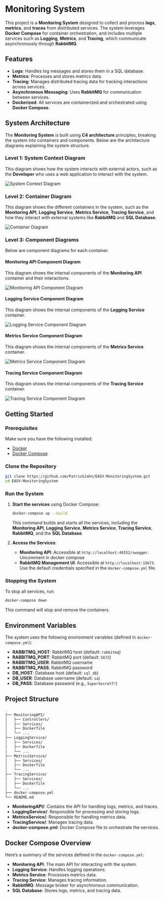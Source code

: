 
# Monitoring System

This project is a **Monitoring System** designed to collect and process **logs**, **metrics**, and **traces** from distributed services. The system leverages **Docker Compose** for container orchestration, and includes multiple services such as **Logging**, **Metrics**, and **Tracing**, which communicate asynchronously through **RabbitMQ**.

## Features

- **Logs**: Handles log messages and stores them in a SQL database.
- **Metrics**: Processes and stores metrics data.
- **Tracing**: Manages distributed tracing data for tracking interactions across services.
- **Asynchronous Messaging**: Uses **RabbitMQ** for communication between services.
- **Dockerized**: All services are containerized and orchestrated using **Docker Compose**.

## System Architecture

The **Monitoring System** is built using **C4 architecture** principles, breaking the system into containers and components. Below are the architecture diagrams explaining the system structure.

### Level 1: System Context Diagram

This diagram shows how the system interacts with external actors, such as the **Developer** who uses a web application to interact with the system.

![System Context Diagram](diagrams/structurizr-95669-SystemContext-001.png)

### Level 2: Container Diagram

This diagram shows the different containers in the system, such as the **Monitoring API**, **Logging Service**, **Metrics Service**, **Tracing Service**, and how they interact with external systems like **RabbitMQ** and **SQL Database**.

![Container Diagram](diagrams/structurizr-95669-Container-001.png)

### Level 3: Component Diagrams

Below are component diagrams for each container.

#### Monitoring API Component Diagram

This diagram shows the internal components of the **Monitoring API** container and their interactions.

![Monitoring API Component Diagram](diagrams/structurizr-95669-Component-001.png)

#### Logging Service Component Diagram

This diagram shows the internal components of the **Logging Service** container.

![Logging Service Component Diagram](diagrams/structurizr-95669-Component-002.png)

#### Metrics Service Component Diagram

This diagram shows the internal components of the **Metrics Service** container.

![Metrics Service Component Diagram](diagrams/structurizr-95669-Component-003.png)

#### Tracing Service Component Diagram

This diagram shows the internal components of the **Tracing Service** container.

![Tracing Service Component Diagram](diagrams/structurizr-95669-Component-004.png)

## Getting Started

### Prerequisites

Make sure you have the following installed:

- [Docker](https://docs.docker.com/get-docker/)
- [Docker Compose](https://docs.docker.com/compose/install/)

### Clone the Repository

```bash
git clone https://github.com/PatrickJahn/EASV-MonitoringSystem.git
cd EASV-MonitoringSystem
```

### Run the System

1. **Start the services** using Docker Compose:

    ```bash
    docker-compose up --build
    ```

   This command builds and starts all the services, including the **Monitoring API**, **Logging Service**, **Metrics Service**, **Tracing Service**, **RabbitMQ**, and the **SQL Database**.

2. **Access the Services**:

   - **Monitoring API**: Accessible at `http://localhost:49152/swagger`. Uncomment in docker compose 
   - **RabbitMQ Management UI**: Accessible at `http://localhost:15673`. Use the default credentials specified in the `docker-compose.yml` file.

### Stopping the System

To stop all services, run:

```bash
docker-compose down
```

This command will stop and remove the containers.

## Environment Variables

The system uses the following environment variables (defined in `docker-compose.yml`):

- **RABBITMQ_HOST**: RabbitMQ host (default: `rabbitmq`)
- **RABBITMQ_PORT**: RabbitMQ port (default: `5672`)
- **RABBITMQ_USER**: RabbitMQ username
- **RABBITMQ_PASS**: RabbitMQ password
- **DB_HOST**: Database host (default: `sql_db`)
- **DB_USER**: Database username (default: `sa`)
- **DB_PASS**: Database password (e.g., `SuperSecret7!`)

## Project Structure

```bash
.
├── MonitoringAPI/
│   ├── Controllers/
│   ├── Services/
│   ├── Dockerfile
│   └── ...
├── LoggingService/
│   ├── Services/
│   ├── Dockerfile
│   └── ...
├── MetricsService/
│   ├── Services/
│   ├── Dockerfile
│   └── ...
├── TracingService/
│   ├── Services/
│   ├── Dockerfile
│   └── ...
├── docker-compose.yml
└── README.md
```

- **MonitoringAPI/**: Contains the API for handling logs, metrics, and traces.
- **LoggingService/**: Responsible for processing and storing logs.
- **MetricsService/**: Responsible for handling metrics data.
- **TracingService/**: Manages tracing data.
- **docker-compose.yml**: Docker Compose file to orchestrate the services.

## Docker Compose Overview

Here’s a summary of the services defined in the `docker-compose.yml`:

- **Monitoring API**: The main API for interacting with the system.
- **Logging Service**: Handles logging operations.
- **Metrics Service**: Processes metrics data.
- **Tracing Service**: Manages tracing information.
- **RabbitMQ**: Message broker for asynchronous communication.
- **SQL Database**: Stores logs, metrics, and tracing data.
